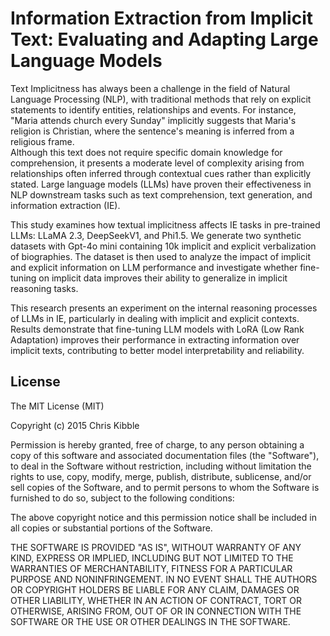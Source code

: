 # Information Extraction from Implicit Text: Evaluating and Adapting Large Language Models
Text Implicitness has always been a challenge in the field of Natural Language Processing (NLP), with traditional methods that rely on explicit statements to identify entities, relationships and events. For instance, "Maria attends church every Sunday" implicitly suggests that Maria's religion is Christian, where the sentence's meaning is inferred from a religious frame.  
Although this text does not require specific domain knowledge for comprehension, it presents a moderate level of complexity arising from relationships often inferred through contextual cues rather than explicitly stated.
Large language models (LLMs) have proven their effectiveness in NLP downstream tasks such as text comprehension, text generation, and information extraction (IE). 

This study examines how textual implicitness affects IE tasks in pre-trained LLMs: LLaMA 2.3, DeepSeekV1, and Phi1.5. 
We generate two synthetic datasets with Gpt-4o mini containing 10k implicit and explicit verbalization of biographies. 
The dataset is then used to analyze the impact of implicit and explicit information on LLM performance and investigate whether fine-tuning on implicit data improves their ability to generalize in implicit reasoning tasks.  

This research presents an experiment on the internal reasoning processes of LLMs in IE, particularly in dealing with implicit and explicit contexts. Results demonstrate that fine-tuning LLM models with LoRA (Low Rank Adaptation) improves their performance in extracting information over implicit texts, contributing to better model interpretability and reliability.

## License
The MIT License (MIT)

Copyright (c) 2015 Chris Kibble

Permission is hereby granted, free of charge, to any person obtaining a copy of this software and associated documentation files (the "Software"), to deal in the Software without restriction, including without limitation the rights to use, copy, modify, merge, publish, distribute, sublicense, and/or sell copies of the Software, and to permit persons to whom the Software is furnished to do so, subject to the following conditions:

The above copyright notice and this permission notice shall be included in all copies or substantial portions of the Software.

THE SOFTWARE IS PROVIDED "AS IS", WITHOUT WARRANTY OF ANY KIND, EXPRESS OR IMPLIED, INCLUDING BUT NOT LIMITED TO THE WARRANTIES OF MERCHANTABILITY, FITNESS FOR A PARTICULAR PURPOSE AND NONINFRINGEMENT. IN NO EVENT SHALL THE AUTHORS OR COPYRIGHT HOLDERS BE LIABLE FOR ANY CLAIM, DAMAGES OR OTHER LIABILITY, WHETHER IN AN ACTION OF CONTRACT, TORT OR OTHERWISE, ARISING FROM, OUT OF OR IN CONNECTION WITH THE SOFTWARE OR THE USE OR OTHER DEALINGS IN THE SOFTWARE.
